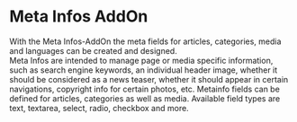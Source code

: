 # Meta Infos AddOn

With the Meta Infos-AddOn the meta fields for articles, categories, media and languages can be created and designed.  
Meta Infos are intended to manage page or media specific information, such as search engine keywords, an individual header image, whether it should be considered as a news teaser, whether it should appear in certain navigations, copyright info for certain photos, etc. 
Metainfo fields can be defined for articles, categories as well as media. 
Available field types are text, textarea, select, radio, checkbox and more.

